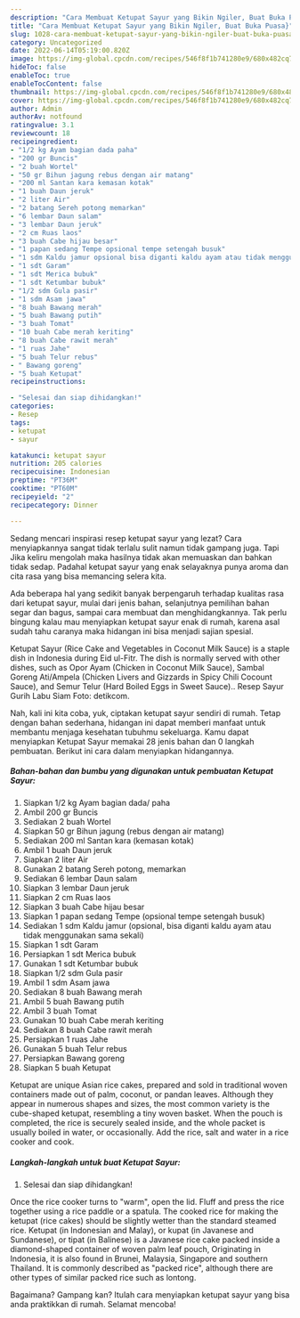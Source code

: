 ```yaml
---
description: "Cara Membuat Ketupat Sayur yang Bikin Ngiler, Buat Buka Puasa}"
title: "Cara Membuat Ketupat Sayur yang Bikin Ngiler, Buat Buka Puasa}"
slug: 1028-cara-membuat-ketupat-sayur-yang-bikin-ngiler-buat-buka-puasa
category: Uncategorized
date: 2022-06-14T05:19:00.820Z
image: https://img-global.cpcdn.com/recipes/546f8f1b741280e9/680x482cq70/ketupat-sayur-foto-resep-utama.jpg
hideToc: false
enableToc: true
enableTocContent: false
thumbnail: https://img-global.cpcdn.com/recipes/546f8f1b741280e9/680x482cq70/ketupat-sayur-foto-resep-utama.jpg
cover: https://img-global.cpcdn.com/recipes/546f8f1b741280e9/680x482cq70/ketupat-sayur-foto-resep-utama.jpg
author: Admin
authorAv: notfound
ratingvalue: 3.1
reviewcount: 18
recipeingredient:
- "1/2 kg Ayam bagian dada paha"
- "200 gr Buncis"
- "2 buah Wortel"
- "50 gr Bihun jagung rebus dengan air matang"
- "200 ml Santan kara kemasan kotak"
- "1 buah Daun jeruk"
- "2 liter Air"
- "2 batang Sereh potong memarkan"
- "6 lembar Daun salam"
- "3 lembar Daun jeruk"
- "2 cm Ruas laos"
- "3 buah Cabe hijau besar"
- "1 papan sedang Tempe opsional tempe setengah busuk"
- "1 sdm Kaldu jamur opsional bisa diganti kaldu ayam atau tidak menggunakan sama sekali"
- "1 sdt Garam"
- "1 sdt Merica bubuk"
- "1 sdt Ketumbar bubuk"
- "1/2 sdm Gula pasir"
- "1 sdm Asam jawa"
- "8 buah Bawang merah"
- "5 buah Bawang putih"
- "3 buah Tomat"
- "10 buah Cabe merah keriting"
- "8 buah Cabe rawit merah"
- "1 ruas Jahe"
- "5 buah Telur rebus"
- " Bawang goreng"
- "5 buah Ketupat"
recipeinstructions:

- "Selesai dan siap dihidangkan!"
categories:
- Resep
tags:
- ketupat
- sayur

katakunci: ketupat sayur 
nutrition: 205 calories
recipecuisine: Indonesian
preptime: "PT36M"
cooktime: "PT60M"
recipeyield: "2"
recipecategory: Dinner

---
```



Sedang mencari inspirasi resep ketupat sayur yang lezat? Cara menyiapkannya sangat tidak terlalu sulit namun tidak gampang juga. Tapi Jika keliru mengolah maka hasilnya tidak akan memuaskan dan bahkan tidak sedap. Padahal ketupat sayur yang enak selayaknya punya aroma dan cita rasa yang bisa memancing selera kita.


Ada beberapa hal yang sedikit banyak berpengaruh terhadap kualitas rasa dari ketupat sayur, mulai dari jenis bahan, selanjutnya pemilihan bahan segar dan bagus, sampai cara membuat dan menghidangkannya. Tak perlu bingung kalau mau menyiapkan ketupat sayur enak di rumah, karena asal sudah tahu caranya maka hidangan ini bisa menjadi sajian spesial.

Ketupat Sayur (Rice Cake and Vegetables in Coconut Milk Sauce) is a staple dish in Indonesia during Eid ul-Fitr. The dish is normally served with other dishes, such as Opor Ayam (Chicken in Coconut Milk Sauce), Sambal Goreng Ati/Ampela (Chicken Livers and Gizzards in Spicy Chili Cocount Sauce), and Semur Telur (Hard Boiled Eggs in Sweet Sauce).. Resep Sayur Gurih Labu Siam Foto: detikcom.


Nah, kali ini kita coba, yuk, ciptakan ketupat sayur sendiri di rumah. Tetap dengan bahan sederhana, hidangan ini dapat memberi manfaat untuk membantu menjaga kesehatan tubuhmu sekeluarga. Kamu dapat menyiapkan Ketupat Sayur memakai 28 jenis bahan dan 0 langkah pembuatan. Berikut ini cara dalam menyiapkan hidangannya.

<!--inarticleads1-->

##### Bahan-bahan dan bumbu yang digunakan untuk pembuatan Ketupat Sayur:

1. Siapkan 1/2 kg Ayam bagian dada/ paha
1. Ambil 200 gr Buncis
1. Sediakan 2 buah Wortel
1. Siapkan 50 gr Bihun jagung (rebus dengan air matang)
1. Sediakan 200 ml Santan kara (kemasan kotak)
1. Ambil 1 buah Daun jeruk
1. Siapkan 2 liter Air
1. Gunakan 2 batang Sereh potong, memarkan
1. Sediakan 6 lembar Daun salam
1. Siapkan 3 lembar Daun jeruk
1. Siapkan 2 cm Ruas laos
1. Siapkan 3 buah Cabe hijau besar
1. Siapkan 1 papan sedang Tempe (opsional tempe setengah busuk)
1. Sediakan 1 sdm Kaldu jamur (opsional, bisa diganti kaldu ayam atau tidak menggunakan sama sekali)
1. Siapkan 1 sdt Garam
1. Persiapkan 1 sdt Merica bubuk
1. Gunakan 1 sdt Ketumbar bubuk
1. Siapkan 1/2 sdm Gula pasir
1. Ambil 1 sdm Asam jawa
1. Sediakan 8 buah Bawang merah
1. Ambil 5 buah Bawang putih
1. Ambil 3 buah Tomat
1. Gunakan 10 buah Cabe merah keriting
1. Sediakan 8 buah Cabe rawit merah
1. Persiapkan 1 ruas Jahe
1. Gunakan 5 buah Telur rebus
1. Persiapkan  Bawang goreng
1. Siapkan 5 buah Ketupat


Ketupat are unique Asian rice cakes, prepared and sold in traditional woven containers made out of palm, coconut, or pandan leaves. Although they appear in numerous shapes and sizes, the most common variety is the cube-shaped ketupat, resembling a tiny woven basket. When the pouch is completed, the rice is securely sealed inside, and the whole packet is usually boiled in water, or occasionally. Add the rice, salt and water in a rice cooker and cook. 

<!--inarticleads2-->

##### Langkah-langkah untuk buat Ketupat Sayur:


1. Selesai dan siap dihidangkan!

Once the rice cooker turns to &#34;warm&#34;, open the lid. Fluff and press the rice together using a rice paddle or a spatula. The cooked rice for making the ketupat (rice cakes) should be slightly wetter than the standard steamed rice. Ketupat (in Indonesian and Malay), or kupat (in Javanese and Sundanese), or tipat (in Balinese) is a Javanese rice cake packed inside a diamond-shaped container of woven palm leaf pouch, Originating in Indonesia, it is also found in Brunei, Malaysia, Singapore and southern Thailand. It is commonly described as &#34;packed rice&#34;, although there are other types of similar packed rice such as lontong. 

Bagaimana? Gampang kan? Itulah cara menyiapkan ketupat sayur yang bisa anda praktikkan di rumah. Selamat mencoba!
